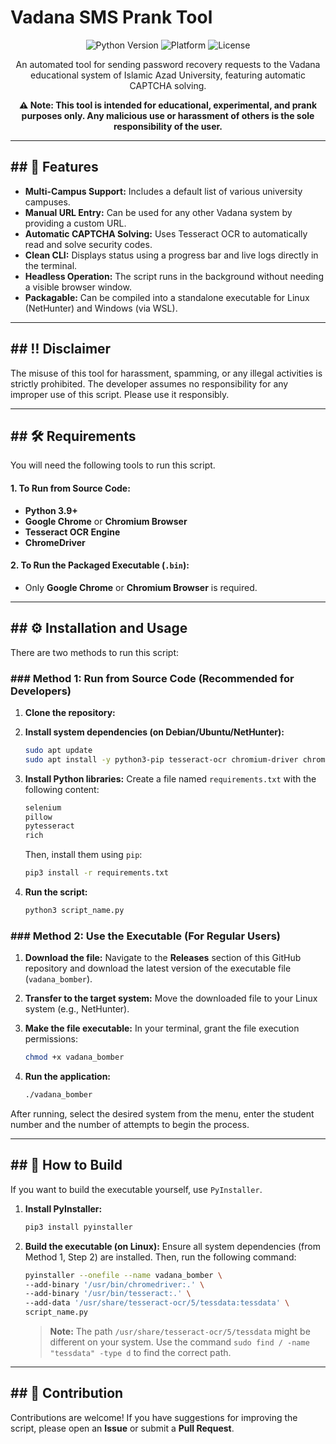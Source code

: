 # Vadana SMS Prank Tool

<div align="center">

![Python Version](https://img.shields.io/badge/python-3.9+-blue.svg)
![Platform](https://img.shields.io/badge/platform-Linux%20|%20Windows%20(WSL)-orange)
![License](https://img.shields.io/badge/license-MIT-green.svg)

An automated tool for sending password recovery requests to the Vadana educational system of Islamic Azad University, featuring automatic CAPTCHA solving.

**⚠️ Note: This tool is intended for educational, experimental, and prank purposes only. Any malicious use or harassment of others is the sole responsibility of the user.**

</div>

---

## ## 🚀 Features

-   **Multi-Campus Support:** Includes a default list of various university campuses.
-   **Manual URL Entry:** Can be used for any other Vadana system by providing a custom URL.
-   **Automatic CAPTCHA Solving:** Uses Tesseract OCR to automatically read and solve security codes.
-   **Clean CLI:** Displays status using a progress bar and live logs directly in the terminal.
-   **Headless Operation:** The script runs in the background without needing a visible browser window.
-   **Packagable:** Can be compiled into a standalone executable for Linux (NetHunter) and Windows (via WSL).

---

## ## ‼️ Disclaimer

The misuse of this tool for harassment, spamming, or any illegal activities is strictly prohibited. The developer assumes no responsibility for any improper use of this script. Please use it responsibly.

---

## ## 🛠️ Requirements

You will need the following tools to run this script.

#### 1. To Run from Source Code:
-   **Python 3.9+**
-   **Google Chrome** or **Chromium Browser**
-   **Tesseract OCR Engine**
-   **ChromeDriver**

#### 2. To Run the Packaged Executable (`.bin`):
-   Only **Google Chrome** or **Chromium Browser** is required.

---

## ## ⚙️ Installation and Usage

There are two methods to run this script:

### ### Method 1: Run from Source Code (Recommended for Developers)

1.  **Clone the repository:**


2.  **Install system dependencies (on Debian/Ubuntu/NetHunter):**
    ```bash
    sudo apt update
    sudo apt install -y python3-pip tesseract-ocr chromium-driver chromium-browser
    ```

3.  **Install Python libraries:**
    Create a file named `requirements.txt` with the following content:
    ```txt
    selenium
    pillow
    pytesseract
    rich
    ```
    Then, install them using `pip`:
    ```bash
    pip3 install -r requirements.txt
    ```

4.  **Run the script:**
    ```bash
    python3 script_name.py
    ```

### ### Method 2: Use the Executable (For Regular Users)

1.  **Download the file:**
    Navigate to the **Releases** section of this GitHub repository and download the latest version of the executable file (`vadana_bomber`).

2.  **Transfer to the target system:**
    Move the downloaded file to your Linux system (e.g., NetHunter).

3.  **Make the file executable:**
    In your terminal, grant the file execution permissions:
    ```bash
    chmod +x vadana_bomber
    ```

4.  **Run the application:**
    ```bash
    ./vadana_bomber
    ```
After running, select the desired system from the menu, enter the student number and the number of attempts to begin the process.

---

## ## 🔧 How to Build

If you want to build the executable yourself, use `PyInstaller`.

1.  **Install PyInstaller:**
    ```bash
    pip3 install pyinstaller
    ```

2.  **Build the executable (on Linux):**
    Ensure all system dependencies (from Method 1, Step 2) are installed. Then, run the following command:
    ```bash
    pyinstaller --onefile --name vadana_bomber \
    --add-binary '/usr/bin/chromedriver:.' \
    --add-binary '/usr/bin/tesseract:.' \
    --add-data '/usr/share/tesseract-ocr/5/tessdata:tessdata' \
    script_name.py
    ```
    > **Note:** The path `/usr/share/tesseract-ocr/5/tessdata` might be different on your system. Use the command `sudo find / -name "tessdata" -type d` to find the correct path.

---

## ## 🤝 Contribution

Contributions are welcome! If you have suggestions for improving the script, please open an **Issue** or submit a **Pull Request**.
